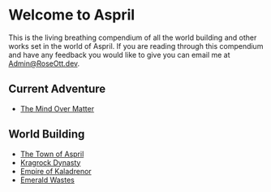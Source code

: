 # Welcome to Aspril
This is the living breathing compendium of all the 
world building and other works set in the world of Aspril. If you are reading through this compendium and have any feedback you would like to give you can email me at Admin@RoseOtt.dev.

## Current Adventure
* [The Mind Over Matter](./AdventureMaterials/MindOverMatter)

## World Building
* [The Town of Aspril](./LocalArea.md)
* [Kragrock Dynasty](./KragrockDynasty.md)
* [Empire of Kaladrenor](./KaladrenorEmpire.md)
* [Emerald Wastes](./EmeraldWastes.md)